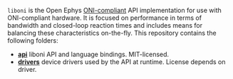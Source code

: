 `liboni` is the Open Ephys [ONI-compliant]([https://github.com/jonnew/ONI](https://open-ephys.github.io/ONI/v1.0/api/index.html)) 
API implementation for use with ONI-compliant hardware. It is focused on performance
in terms of bandwidth and closed-loop reaction times and includes means for balancing
these characteristics on-the-fly. This repository contains the following folders:

- **[api](api/README.md)** liboni API and language bindings. MIT-licensed.
- **[drivers](drivers/README.md)** device drivers used by the API at runtime.
  License depends on driver.
